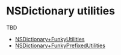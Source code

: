 # NSDictionary utilities

TBD

- [NSDictionary+FunkyUtilities](https://tevelee.github.io/Funky/Categories/NSDictionary(FunkyUtilities).html)
- [NSDictionary+FunkyPrefixedUtilities](https://tevelee.github.io/Funky/Categories/NSDictionary(FunkyPrefixedUtilities).html)
